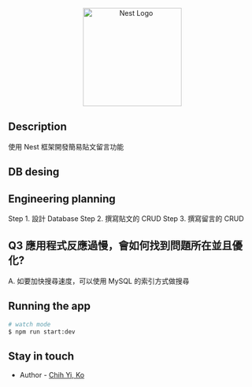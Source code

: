 <p align="center">
  <a href="http://nestjs.com/" target="blank"><img src="https://nestjs.com/img/logo-small.svg" width="200" alt="Nest Logo" /></a>
  
</p>

## Description
使用 Nest 框架開發簡易貼文留言功能

## DB desing


## Engineering planning
Step 1. 設計 Database 
Step 2. 撰寫貼文的 CRUD
Step 3. 撰寫留言的 CRUD

## Q3 應⽤程式反應過慢，會如何找到問題所在並且優化?
A. 如要加快搜尋速度，可以使用 MySQL 的索引方式做搜尋

## Running the app

```bash
# watch mode
$ npm run start:dev
```

## Stay in touch

- Author - [Chih Yi, Ko](https://github.com/KE-CY)

